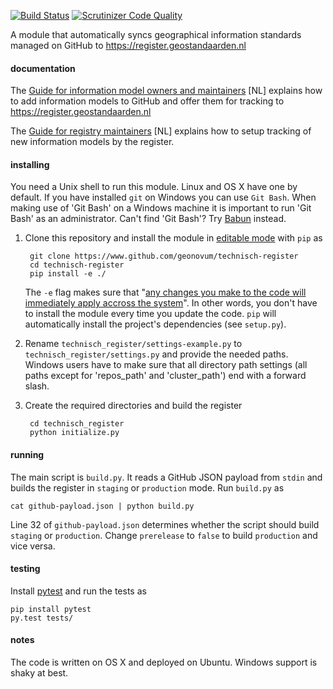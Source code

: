 [![Build Status](https://travis-ci.org/Geonovum/technisch-register.svg?branch=master)](https://travis-ci.org/Geonovum/technisch-register)
[![Scrutinizer Code Quality](https://scrutinizer-ci.com/g/Geonovum/technisch-register/badges/quality-score.png?b=master)](https://scrutinizer-ci.com/g/Geonovum/technisch-register/?branch=master)

A module that automatically syncs geographical information standards managed on GitHub to https://register.geostandaarden.nl

#### documentation

The [Guide for information model owners and maintainers](https://github.com/Geonovum/technisch-register/blob/master/documentatie/Handleiding%20voor%20beheerders%20informatiemodellen.md) [NL] explains how to add information models to GitHub and offer them for tracking to https://register.geostandaarden.nl

The [Guide for registry maintainers](https://github.com/Geonovum/technisch-register/blob/master/documentatie/Handleiding%20voor%20beheerders%20technisch%20register.md) [NL] explains how to setup tracking of new information models by the register.


#### installing

You need a Unix shell to run this module. Linux and OS X have one by default. If you have installed `git` on Windows you can use `Git Bash`. When making use of 'Git Bash' on a Windows machine it is important to run 'Git Bash' as an administrator. Can't find 'Git Bash'? Try [Babun](http://babun.github.io/) instead. 


1. Clone this repository and install the module in [editable mode](https://pip.pypa.io/en/latest/reference/pip_install/?highlight=editable#editable-installs) with `pip` as

        git clone https://www.github.com/geonovum/technisch-register
        cd technisch-register
        pip install -e ./

    The `-e` flag makes sure that "[any changes you make to the code will immediately apply accross the system](http://stackoverflow.com/a/24000174)". In other words, you don't have to install the module every time you update the code. `pip` will automatically install the project's dependencies (see `setup.py`).

2. Rename `technisch_register/settings-example.py` to `technisch_register/settings.py` and provide the needed paths. Windows users have to make sure that all directory path settings (all paths except for 'repos_path' and 'cluster_path') end with a forward slash.   

3. Create the required directories and build the register

        cd technisch_register
        python initialize.py

#### running

The main script is `build.py`. It reads a GitHub JSON payload from `stdin` and builds the register in `staging` or `production` mode. Run `build.py` as

    cat github-payload.json | python build.py

Line 32 of `github-payload.json` determines whether the script should build `staging` or  `production`. Change `prerelease` to `false` to build `production` and vice versa.

#### testing

Install [pytest](http://pytest.org/latest/) and run the tests as

    pip install pytest
    py.test tests/

#### notes

The code is written on OS X and deployed on Ubuntu. Windows support is shaky at best. 
